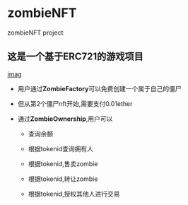 # zombieNFT
zombieNFT project

## 这是一个基于ERC721的游戏项目

[imag](https://github.com/superbayes/zombieNFT/blob/main/contractsV1/project_uml.jpg)

* 用户通过**ZombieFactory**可以免费创建一个属于自己的僵尸

* 但从第2个僵尸nft开始,需要支付0.01ether

* 通过**ZombieOwnership**,用户可以

  * 查询余额

  * 根据tokenid查询拥有人

  * 根据tokenid,售卖zombie

  * 根据tokenid,转让zombie

  * 根据tokenid,授权其他人进行交易

    

